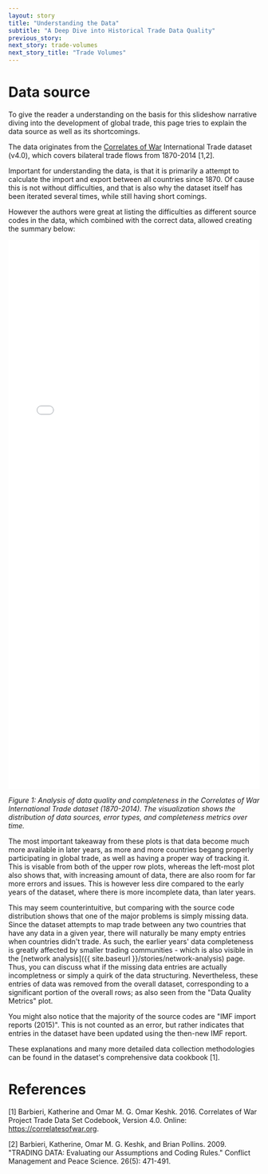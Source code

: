 ```yaml
---
layout: story
title: "Understanding the Data"
subtitle: "A Deep Dive into Historical Trade Data Quality"
previous_story: 
next_story: trade-volumes
next_story_title: "Trade Volumes"
---
```



# Data source

To give the reader a understanding on the basis for this slideshow narrative diving into the development of global trade, this page tries to explain the data source as well as its shortcomings.

The data originates from the [Correlates of War](https://correlatesofwar.org/) International Trade dataset (v4.0), which covers bilateral trade flows from 1870-2014 [1,2].

Important for understanding the data, is that it is primarily a attempt to calculate the import and export between all countries since 1870. Of cause this is not without difficulties, and that is also why the dataset itself has been iterated several times, while still having short comings.

However the authors were great at listing the difficulties as different source codes in the data, which combined with the correct data, allowed creating the summary below:

<iframe src="../visualizations/data_quality_analysis.html" width="100%" height="1100px" frameborder="0"></iframe>

*Figure 1: Analysis of data quality and completeness in the Correlates of War International Trade dataset (1870-2014). The visualization shows the distribution of data sources, error types, and completeness metrics over time.*

The most important takeaway from these plots is that data become much more available in later years, as more and more countries begang properly participating in global trade, as well as having a proper way of tracking it. This is visable from both of the upper row plots, whereas the left-most plot also shows that, with increasing amount of data, there are also room for far more errors and issues. This is however less dire compared to the early years of the dataset, where there is more incomplete data, than later years.

This may seem counterintuitive, but comparing with the source code distribution shows that one of the major problems is simply missing data. Since the dataset attempts to map trade between any two countries that have any data in a given year, there will naturally be many empty entries when countries didn't trade. As such, the earlier years' data completeness is greatly affected by smaller trading communities - which is also visible in the [network analysis]({{ site.baseurl }}/stories/network-analysis) page.
Thus, you can discuss what if the missing data entries are actually incompletness or simply a quirk of the data structuring. Nevertheless, these entries of data was removed from the overall dataset, corresponding to a significant portion of the overall rows; as also seen from the "Data Quality Metrics" plot.



You might also notice that the majority of the source codes are "IMF import reports (2015)". This is not counted as an error, but rather indicates that entries in the dataset have been updated using the then-new IMF report.

These explanations and many more detailed data collection methodologies can be found in the dataset's comprehensive data cookbook [1].



# References
[1] Barbieri, Katherine and Omar M. G. Omar Keshk. 2016. Correlates of War Project Trade Data Set Codebook, Version 4.0. Online: https://correlatesofwar.org.

[2] Barbieri, Katherine, Omar M. G. Keshk, and Brian Pollins. 2009. "TRADING DATA: Evaluating our Assumptions and Coding Rules." Conflict Management and Peace Science. 26(5): 471-491.